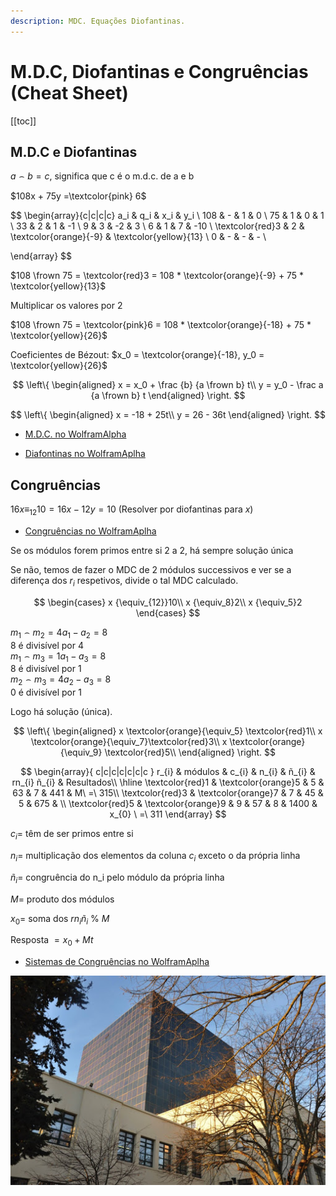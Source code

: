 ```yaml
---
description: MDC. Equações Diofantinas.
---
```


# M.D.C, Diofantinas e Congruências (Cheat Sheet)

[[toc]]

## M.D.C e Diofantinas

$a \frown b = c$, significa que c é o m.d.c. de a e b

$108x + 75y =\textcolor{pink} 6$

$$
\begin{array}{c|c|c|c}
a_i & q_i & x_i & y_i \\
108 & - & 1 & 0 \\
75 & 1 & 0 & 1 \\
33 & 2 & 1 & -1 \\
9 & 3 & -2 & 3 \\
6 & 1 & 7 & -10 \\
\textcolor{red}3 & 2 & \textcolor{orange}{-9} & \textcolor{yellow}{13} \\
0 & - & - & - \\

\end{array}
$$

$108 \frown 75 = \textcolor{red}3 = 108 * \textcolor{orange}{-9} + 75 * \textcolor{yellow}{13}$

Multiplicar os valores por 2

$108 \frown 75 = \textcolor{pink}6 = 108 * \textcolor{orange}{-18} + 75 * \textcolor{yellow}{26}$

Coeficientes de Bézout: $x_0 = \textcolor{orange}{-18}, y_0 = \textcolor{yellow}{26}$

$$
\left\{ \begin{aligned}
  x = x_0 + \frac {b} {a \frown b} t\\
  y = y_0 - \frac a {a \frown b} t
\end{aligned} \right.
$$

$$
\left\{ \begin{aligned}
  x = -18 + 25t\\
  y = 26 - 36t
\end{aligned} \right.
$$

- [M.D.C. no WolframAlpha](https://www.wolframalpha.com/input/?i=ExtendedGCD%5B108%2C75%5D)

- [Diafontinas no WolframAplha](https://www.wolframalpha.com/input/?i=solve+108x%2B75y+%3D+6+over+the+integers)

## Congruências

$16x {\equiv_{12}}10 = 16x - 12y = 10$ (Resolver por diofantinas para $x$)

- [Congruências no WolframAplha](https://www.wolframalpha.com/input/?i=%2816x+mod+29%29+%3D+27)

Se os módulos forem primos entre si 2 a 2, há sempre solução única

Se não, temos de fazer o MDC de 2 módulos successivos e ver se a diferença dos $r_i$ respetivos, divide o tal MDC calculado.

$$
\begin{cases}
 x {\equiv_{12}}10\\
 x {\equiv_8}2\\
 x {\equiv_5}2
\end{cases}
$$

$m_1 \frown m_2 = 4 a_1 - a_2 = 8$\
8 é divisível por 4\
$m_1 \frown m_3 = 1 a_1 - a_3 = 8$\
8 é divisível por 1\
$m_2 \frown m_3 = 4 a_2 - a_3 = 8$\
0 é divisível por 1

Logo há solução (única).

$$
\left\{ \begin{aligned}
 x \textcolor{orange}{\equiv_5} \textcolor{red}1\\
 x \textcolor{orange}{\equiv_7}\textcolor{red}3\\
 x \textcolor{orange}{\equiv_9} \textcolor{red}5\\
\end{aligned} \right.
$$

$$
\begin{array}{ c|c|c|c|c|c|c }
r_{i} & módulos & c_{i} & n_{i} & ñ_{i} & rn_{i} ñ_{i} & Resultados\\
\hline
\textcolor{red}1 & \textcolor{orange}5 & 5 & 63 & 7 & 441 & M\ =\ 315\\
\textcolor{red}3 & \textcolor{orange}7 & 7 & 45 & 5 & 675 & \\
\textcolor{red}5 & \textcolor{orange}9 & 9 & 57 & 8 & 1400 & x_{0} \ =\ 311
\end{array}
$$

$c_i =$ têm de ser primos entre si

$n_i =$ multiplicação dos elementos da coluna $c_i$ exceto o da própria linha

$ñ_i =$ congruência do n_i pelo módulo da própria linha

$M =$ produto dos módulos

$x_0 =$ soma dos $rn_{i} ñ_{i}$ % $M$

Resposta $= x_0 +Mt$

- [Sistemas de Congruências no WolframAplha](https://www.wolframalpha.com/input/?i=%283+x+%2B+1%29+mod+7+%3D+6%2C+x+mod+9+%3D+2%2C+%28x+-+2%29+mod+4+%3D+1)

![desISTo2](./imgs/1004-q.jpg)
